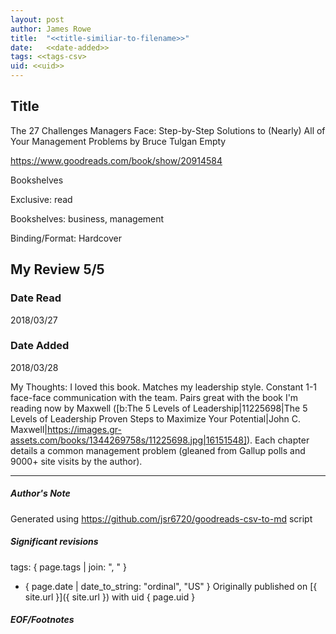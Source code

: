 ```yaml
---
layout: post
author: James Rowe
title:  "<<title-similiar-to-filename>>"
date:   <<date-added>>
tags: <<tags-csv>
uid: <<uid>>
---
```


<!-- highly dependent on how you personally use jekyll templates, and how you want this to show up -->

## Title

The 27 Challenges Managers Face: Step-by-Step Solutions to (Nearly) All of Your Management Problems by Bruce Tulgan
Empty 

https://www.goodreads.com/book/show/20914584

Bookshelves

Exclusive: read

Bookshelves: business, management

Binding/Format: Hardcover

## My Review 5/5

### Date Read
2018/03/27

### Date Added
2018/03/28

My Thoughts: I loved this book. Matches my leadership style. Constant 1-1 face-face communication with the team. Pairs great with the book I'm reading now by Maxwell ([b:The 5 Levels of Leadership|11225698|The 5 Levels of Leadership  Proven Steps to Maximize Your Potential|John C. Maxwell|https://images.gr-assets.com/books/1344269758s/11225698.jpg|16151548]). Each chapter details a common management problem (gleaned from Gallup polls and 9000+ site visits by the author).

---

##### Author's Note

Generated using https://github.com/jsr6720/goodreads-csv-to-md script

##### Significant revisions

tags: { page.tags | join: ", " } <!-- todo move this somewhere -->

- { page.date | date_to_string: "ordinal", "US" } Originally published on [{ site.url }]({ site.url }) with uid { page.uid }

##### EOF/Footnotes
